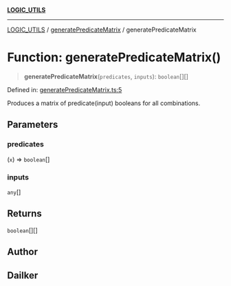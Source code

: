 [**LOGIC_UTILS**](../../README.md)

***

[LOGIC_UTILS](../../README.md) / [generatePredicateMatrix](../README.md) / generatePredicateMatrix

# Function: generatePredicateMatrix()

> **generatePredicateMatrix**(`predicates`, `inputs`): `boolean`[][]

Defined in: [generatePredicateMatrix.ts:5](https://github.com/dailker/everyutil/blob/e265d7544f4e799da268d038a0a464c889a18367/src/logic/generatePredicateMatrix.ts#L5)

Produces a matrix of predicate(input) booleans for all combinations.

## Parameters

### predicates

(`x`) => `boolean`[]

### inputs

`any`[]

## Returns

`boolean`[][]

## Author

## Dailker

